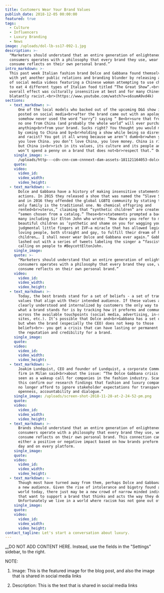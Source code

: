 ```yaml
---
title: Customers Wear Your Brand Values
publish_date: 2018-12-05 00:00:00
featured: true
tags:
  - Culture
  - Influencers
  - Luxury Branding
  - News
image: /uploads/dol-lb-ss17-092-1.jpg
description: >-
  "Marketers should understand that an entire generation of enlightened
  consumers operates with a philosophy that every brand they use, wear and
  consume reflects on their own personal brand.”
intro_markdown: >-
  This past week Italian fashion brand Dolce and Gabbana found themselves facing
  with yet another public relations and branding blunder by releasing a series
  of social media videos featuring a Chinese woman attempting to use chopsticks
  to eat 4 different types of Italian food titled “The Great Show”.<br>The
  overall effect was culturally insensitive at best and for many Chinese,
  blatantly racist.<br>(https://www.youtube.com/watch?v=s6sumA9vd4k)
sections:
  - text_markdown: >-
      One of the local models who backed out of the upcoming D&G show in China
      posted on social media<br>after the brand came out with an apology (which
      somehow never used the word “sorry”) saying “ Be<br>sure that from now on,
      no one from China (and probably the whole world” will ever purchase
      anything<br>from your brand. Sucks right? You thought you would make money
      by coming to China and by<br>holding a show while being so disrespectful
      and racist? You got it all wrong because we aren’t dumb<br>when you say
      you love China. you don’t love China, you love money. China is rich yes
      but China is<br>rich in its values, its culture and its people and they
      won’t spend a penny on a brand that does not<br>respect that.” Ouch.
    single_image: >-
      /uploads/http---cdn-cnn-com-cnnnext-dam-assets-181121164053-dolce-gabbana-shanghai-2.jpg
    quote:
    video:
      video_id:
      video_width:
      video_height:
  - text_markdown: >-
      Dolce and Gabbana have a history of making insensitive statements and
      actions. In 2015 they released a shoe that was named the “Slave Sandal”
      and in 2016 they offended the global LGBTQ community by stating that “The
      only family is the traditional one. No chemical offspring and
      rented<br>uterus,” claiming that “synthetic children” are created from
      “semen chosen from a catalog.” These<br>statements prompted a backlash by
      many including Sir Elton John who wrote: “How dare you refer to my
      beautiful children as ’synthetic and shame on you for wagging your
      judgmental little fingers at IVF—a miracle that has allowed legions of
      loving people, both straight and gay, to fulfill their dream of having
      children…. I shall never wear Dolce and Gabbana ever again.” Gabbana
      lashed out with a series of tweets labeling the singer a “fascist” and
      calling on people to #BoycottEltonJohn.
    single_image:
    quote: >-
      "Marketers should understand that an entire generation of enlightened
      consumers operates with a philosophy that every brand they use, wear and
      consume reflects on their own personal brand.”
    video:
      video_id:
      video_width:
      video_height:
  - text_markdown: >-
      Today, the best brands stand for a set of beliefs - a set of transparent
      values that align with their intended audience. If these values are not
      clearly understood and internalized by customers the only way to interpret
      what a brand stands for is by tracking how it preforms and communicates
      across the available touchpoints (social media, advertising, in-store, web
      sites, etc.). It’s possible that Dolce and<br>Gabbana has a set of beliefs
      but when the brand (especially the CEO) does not keep to those
      beliefs<br>- you get a crisis that can have lasting or permanent damage to
      the reputation and credibility for a brand.
    single_image:
    quote:
    video:
      video_id:
      video_width:
      video_height:
  - text_markdown: >-
      Joakim Lundquist, CEO and founder of Lundquist, a corporate Communications
      firm in Milan said<br>about the issue: “The Dolce Gabbana crisis should be
      seen as a wakeup call for companies in the fashion industry. Scandals like
      this confirm our research findings that fashion and luxury companies can
      no longer afford to ignore stakeholder expectations for transparency,
      openness, accountability and dialogue.”
    single_image: /uploads/screen-shot-2018-11-28-at-2-24-52-pm.png
    quote:
    video:
      video_id:
      video_width:
      video_height:
  - text_markdown: >-
      Brands should understand that an entire generation of enlightened
      consumers operate with a philosophy that every brand they use, wear and
      consume reflects on their own personal brand. This connection can have
      either a positive or negative impact based on how brands preform - every
      day and on every platform.
    single_image:
    quote:
    video:
      video_id:
      video_width:
      video_height:
  - text_markdown: >-
      Though most have turned away from them, perhaps Dolce and Gabbana can find
      a new audience. Given the rise of intolerance and bigotry found around the
      world today, there just may be a new crowd of narrow minded individuals
      that want to support a brand that thinks and acts the way they do.
      Unfortunately we live in a world where racism has not gone out of fashion.
    single_image:
    quote:
    video:
      video_id:
      video_width:
      video_height:
contact_tagline: Let's start a conversation about luxury.
---
```


[…](https://www.youtube.com/watch?v=s6sumA9vd4k)DO NOT ADD CONTENT HERE. Instead, use the fields in the "Settings" sidebar, to the right.

NOTE:

1. Image: This is the featured image for the blog post, and also the image that is shared in social media links

2. Description: This is the text that is shared in social media links